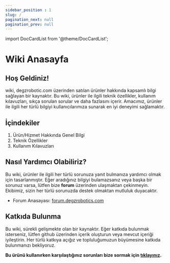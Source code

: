 ```yaml
---
sidebar_position : 1
slug: /
pagination_next: null
pagination_prev: null
---
```

import DocCardList from '@theme/DocCardList';

# Wiki Anasayfa

## Hoş Geldiniz!

wiki, degzrobotic.com üzerinden satılan ürünler hakkında kapsamlı bilgi sağlayan bir kaynaktır. Bu wiki, ürünler ile ilgili teknik özellikler, kullanım kılavuzları, sıkça sorulan sorular ve daha fazlasını içerir. Amacımız, ürünler ile ilgili her türlü bilgiyi kullanıcılarımıza sunarak en iyi deneyimi sağlamaktır.

## İçindekiler

1. Ürün/Hizmet Hakkında Genel Bilgi
2. Teknik Özellikler
3. Kullanım Kılavuzları

## Nasıl Yardımcı Olabiliriz?

Bu wiki, ürünler ile ilgili her türlü sorunuza yanıt bulmanıza yardımcı olmak için tasarlanmıştır. Eğer aradığınız bilgiyi bulamazsanız veya başka bir sorunuz varsa, lütfen bize **forum** üzerinden ulaşmaktan çekinmeyin. Ekibimiz, sizin her türlü sorunuzda destek olmaktan mutluluk duyacaktır.

* Forum Anasayası: [forum.degzrobotics.com](https://forum.degzrobotics.com/)


## Katkıda Bulunma

Bu wiki, sürekli gelişmekte olan bir kaynaktır. Eğer katkıda bulunmak isterseniz, lütfen github üzerinden içerik oluşturun veya mevcut içeriği iyileştirin. Her türlü katkıya açığız ve topluluğumuzun büyümesine katkıda bulunmanızı bekliyoruz.




**Bu ürünü kullanırken karşılaştığınız  sorunları  bize sormak için  [tıklayınız](https://forum.degzrobotics.com/).**  